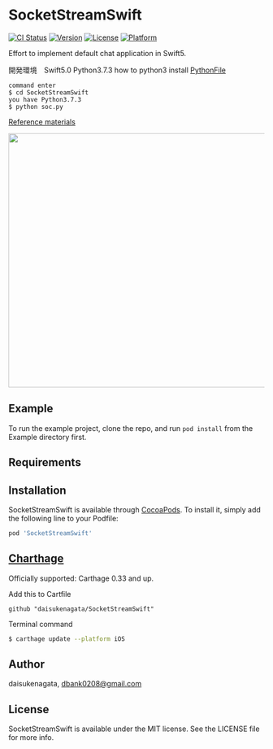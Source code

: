 # SocketStreamSwift

[![CI Status](https://img.shields.io/travis/daisukenagata/SocketStreamSwift.svg?style=flat)](https://travis-ci.org/daisukenagata/SocketStreamSwift)
[![Version](https://img.shields.io/cocoapods/v/SocketStreamSwift.svg?style=flat)](https://cocoapods.org/pods/SocketStreamSwift)
[![License](https://img.shields.io/cocoapods/l/SocketStreamSwift.svg?style=flat)](https://cocoapods.org/pods/SocketStreamSwift)
[![Platform](https://img.shields.io/cocoapods/p/SocketStreamSwift.svg?style=flat)](https://cocoapods.org/pods/SocketStreamSwift)

Effort to implement default chat application in Swift5.

開発環境　Swift5.0 Python3.7.3  how to python3 install
[PythonFile](https://github.com/daisukenagata/PythonFile)
```
command enter
$ cd SocketStreamSwift 
you have Python3.7.3  
$ python soc.py
```

[Reference materials](https://l.facebook.com/l.php?u=https%3A%2F%2Fwww.google.co.jp%2Furl%3Fsa%3Dt%26rct%3Dj%26q%3D%26esrc%3Ds%26source%3Dweb%26cd%3D1%26cad%3Drja%26uact%3D8%26ved%3D0ahUKEwid_YiO3c3YAhVLyLwKHdw1AycQFggoMAA%26url%3Dhttp%253A%252F%252Fdbank.sakura.ne.jp%252FWebSoc.html%26usg%3DAOvVaw1Utj_PK7j38kbIr2zHxACF&h=ATNUe1zWqvjQWKmDtHvHdUf-jc-nIDmf_tnjToHH-99j29w0zHGxIc8rLTWIJG24qyCoWhk35vxhbVCv7_VDTBaUS23fL1_zELtMnIGA2AIk4U6o8IX3_RVclnW2KJDvnEG5iyJzUsvLDQ5r4iFgkK8Js3c_Z7g6P2CTrnyJX_wml1WMlEdLfwTXR81bqTLBP8MtpuPWLdS_ozFROVeQ3kGupMcoSoj_RwO3-h4I0_VgNaNilKSKTcC5PWnqcNdCbtEokh3yotyL9-qVG0kGcNcQcrP5SG4ElQfcQXj_wnzDVH8UkJ_decFJbnGHp1468w)
 
<img src="https://user-images.githubusercontent.com/16457165/58570199-82920100-8272-11e9-8a12-d71bb34b9f37.gif"  width="1100"  height="500">

## Example

To run the example project, clone the repo, and run `pod install` from the Example directory first.

## Requirements

## Installation

SocketStreamSwift is available through [CocoaPods](https://cocoapods.org). To install
it, simply add the following line to your Podfile:

```ruby
pod 'SocketStreamSwift'
```

## [Charthage](https://github.com/Carthage/Carthage)

Officially supported: Carthage 0.33 and up.

Add this to Cartfile
```
github "daisukenagata/SocketStreamSwift"
```

Terminal command
```bash
$ carthage update --platform iOS
```

## Author

daisukenagata, dbank0208@gmail.com

## License

SocketStreamSwift is available under the MIT license. See the LICENSE file for more info.
